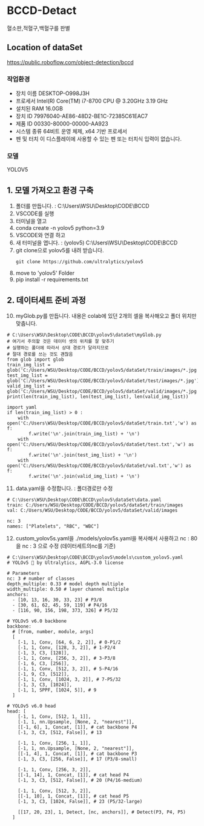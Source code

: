 # BCCD-Detact
혈소판,적혈구,백혈구를 판별

## Location of dataSet
https://public.roboflow.com/object-detection/bccd

### 작업환경
- 장치 이름	DESKTOP-O998J3H
- 프로세서	Intel(R) Core(TM) i7-8700 CPU @ 3.20GHz   3.19 GHz
- 설치된 RAM	16.0GB
- 장치 ID	79976040-AE86-48D2-BE1C-72385C61EAC7
- 제품 ID	00330-80000-00000-AA923
- 시스템 종류	64비트 운영 체제, x64 기반 프로세서
- 펜 및 터치	이 디스플레이에 사용할 수 있는 펜 또는 터치식 입력이 없습니다.

### 모델
YOLOV5

## 1. 모델 가져오고 환경 구축
  1. 폴더를 만듭니다. : C:\Users\WSU\Desktop\CODE\BCCD
  2. VSCODE를 실행
  3. 터미널을 열고
  4. conda create -n yolov5 python=3.9
  5. VSCODE와 연결 하고
  6. 새 터미널을 엽니다. : (yolov5) C:\Users\WSU\Desktop\CODE\BCCD
  7. git clone으로 yolov5를 내려 받습니다.
     ```
     git clone https://github.com/ultralytics/yolov5
     ```
  9. move to 'yolov5' Folder
  10. pip install -r requirements.txt

## 2. 데이터세트 준비 과정
  10. myGlob.py를 만듭니다. 내용은 colab에 있던 2개의 셀을 복사해오고 폴더 위치만 맞춥니다.

```
# C:\Users\WSU\Desktop\CODE\BCCD\yolov5\dataSet\myGlob.py
# 여기서 주의할 것은 데이터 셋의 위치를 잘 맞추기
# 실행하는 폴더에 따라서 상대 경로가 달라지므로
# 절대 경로를 쓰는 것도 괜찮음
from glob import glob
train_img_list = glob('C:/Users/WSU/Desktop/CODE/BCCD/yolov5/dataSet/train/images/*.jpg')
test_img_list = glob('C:/Users/WSU/Desktop/CODE/BCCD/yolov5/dataSet/test/images/*.jpg')
valid_img_list = glob('C:/Users/WSU/Desktop/CODE/BCCD/yolov5/dataSet/valid/images/*.jpg')
print(len(train_img_list), len(test_img_list), len(valid_img_list))

import yaml
if len(train_img_list) > 0 : 
    with open('C:/Users\WSU/Desktop/CODE/BCCD/yolov5/dataSet/train.txt','w') as f:
        f.write('\n'.join(train_img_list) + '\n')
    with open('C:/Users/WSU/Desktop/CODE/BCCD/yolov5/dataSet/test.txt','w') as f:
        f.write('\n'.join(test_img_list) + '\n')
    with open('C:/Users/WSU/Desktop/CODE/BCCD/yolov5/dataSet/val.txt','w') as f:
        f.write('\n'.join(valid_img_list) + '\n')
```

  11. data.yaml을 수정합니다. : 폴더경로만 수정

```
# C:\Users\WSU\Desktop\CODE\BCCD\yolov5\dataSet\data.yaml
train: C:/Users/WSU/Desktop/CODE/BCCD/yolov5/dataSet/train/images
val: C:/Users/WSU/Desktop/CODE/BCCD/yolov5/dataSet/valid/images

nc: 3
names: ["Platelets", "RBC", "WBC"]

```

  12. custom_yolov5s.yaml을 ./models/yolov5s.yaml을 복사해서 사용하고 nc : 80을 nc : 3 으로 수정 (데이터세트의nc를 기준)

```
# C:\Users\WSU\Desktop\CODE\BCCD\yolov5\models\custom_yolov5.yaml
# YOLOv5 🚀 by Ultralytics, AGPL-3.0 license

# Parameters
nc: 3 # number of classes
depth_multiple: 0.33 # model depth multiple
width_multiple: 0.50 # layer channel multiple
anchors:
  - [10, 13, 16, 30, 33, 23] # P3/8
  - [30, 61, 62, 45, 59, 119] # P4/16
  - [116, 90, 156, 198, 373, 326] # P5/32

# YOLOv5 v6.0 backbone
backbone:
  # [from, number, module, args]
  [
    [-1, 1, Conv, [64, 6, 2, 2]], # 0-P1/2
    [-1, 1, Conv, [128, 3, 2]], # 1-P2/4
    [-1, 3, C3, [128]],
    [-1, 1, Conv, [256, 3, 2]], # 3-P3/8
    [-1, 6, C3, [256]],
    [-1, 1, Conv, [512, 3, 2]], # 5-P4/16
    [-1, 9, C3, [512]],
    [-1, 1, Conv, [1024, 3, 2]], # 7-P5/32
    [-1, 3, C3, [1024]],
    [-1, 1, SPPF, [1024, 5]], # 9
  ]

# YOLOv5 v6.0 head
head: [
    [-1, 1, Conv, [512, 1, 1]],
    [-1, 1, nn.Upsample, [None, 2, "nearest"]],
    [[-1, 6], 1, Concat, [1]], # cat backbone P4
    [-1, 3, C3, [512, False]], # 13

    [-1, 1, Conv, [256, 1, 1]],
    [-1, 1, nn.Upsample, [None, 2, "nearest"]],
    [[-1, 4], 1, Concat, [1]], # cat backbone P3
    [-1, 3, C3, [256, False]], # 17 (P3/8-small)

    [-1, 1, Conv, [256, 3, 2]],
    [[-1, 14], 1, Concat, [1]], # cat head P4
    [-1, 3, C3, [512, False]], # 20 (P4/16-medium)

    [-1, 1, Conv, [512, 3, 2]],
    [[-1, 10], 1, Concat, [1]], # cat head P5
    [-1, 3, C3, [1024, False]], # 23 (P5/32-large)

    [[17, 20, 23], 1, Detect, [nc, anchors]], # Detect(P3, P4, P5)
  ]

```
